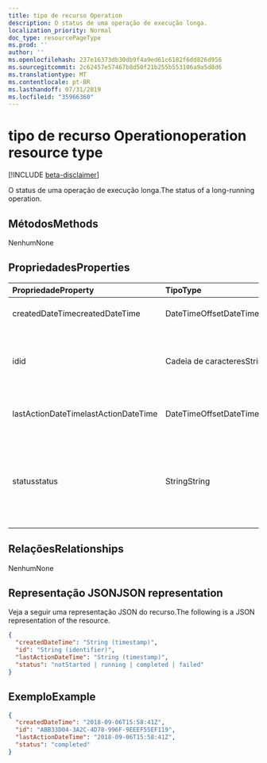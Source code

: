 ```yaml
---
title: tipo de recurso Operation
description: O status de uma operação de execução longa.
localization_priority: Normal
doc_type: resourcePageType
ms.prod: ''
author: ''
ms.openlocfilehash: 237e16373db30db9f4a9ed61c6182f6dd826d956
ms.sourcegitcommit: 2c62457e57467b8d50f21b255b553106a9a5d8d6
ms.translationtype: MT
ms.contentlocale: pt-BR
ms.lasthandoff: 07/31/2019
ms.locfileid: "35966360"
---
```

# <a name="operation-resource-type"></a><span data-ttu-id="124b2-103">tipo de recurso Operation</span><span class="sxs-lookup"><span data-stu-id="124b2-103">operation resource type</span></span>

[!INCLUDE [beta-disclaimer](../../includes/beta-disclaimer.md)]

<span data-ttu-id="124b2-104">O status de uma operação de execução longa.</span><span class="sxs-lookup"><span data-stu-id="124b2-104">The status of a long-running operation.</span></span>

## <a name="methods"></a><span data-ttu-id="124b2-105">Métodos</span><span class="sxs-lookup"><span data-stu-id="124b2-105">Methods</span></span>

<span data-ttu-id="124b2-106">Nenhum</span><span class="sxs-lookup"><span data-stu-id="124b2-106">None</span></span>

## <a name="properties"></a><span data-ttu-id="124b2-107">Propriedades</span><span class="sxs-lookup"><span data-stu-id="124b2-107">Properties</span></span>

| <span data-ttu-id="124b2-108">Propriedade</span><span class="sxs-lookup"><span data-stu-id="124b2-108">Property</span></span>           | <span data-ttu-id="124b2-109">Tipo</span><span class="sxs-lookup"><span data-stu-id="124b2-109">Type</span></span>            | <span data-ttu-id="124b2-110">Descrição</span><span class="sxs-lookup"><span data-stu-id="124b2-110">Description</span></span>                                                                     |
| :----------------- | :-------------- | :-------------------------------------------------------------------------------|
| <span data-ttu-id="124b2-111">createdDateTime</span><span class="sxs-lookup"><span data-stu-id="124b2-111">createdDateTime</span></span>    | <span data-ttu-id="124b2-112">DateTimeOffset</span><span class="sxs-lookup"><span data-stu-id="124b2-112">DateTimeOffset</span></span>  | <span data-ttu-id="124b2-113">A hora de início da operação.</span><span class="sxs-lookup"><span data-stu-id="124b2-113">The start time of the operation.</span></span>                                                |
| <span data-ttu-id="124b2-114">id</span><span class="sxs-lookup"><span data-stu-id="124b2-114">id</span></span>                 | <span data-ttu-id="124b2-115">Cadeia de caracteres</span><span class="sxs-lookup"><span data-stu-id="124b2-115">String</span></span>          | <span data-ttu-id="124b2-116">A ID da operação. Somente leitura.</span><span class="sxs-lookup"><span data-stu-id="124b2-116">The operation id. Read-only.</span></span> <span data-ttu-id="124b2-117">Servidor gerado.</span><span class="sxs-lookup"><span data-stu-id="124b2-117">Server generated.</span></span>                                  |
| <span data-ttu-id="124b2-118">lastActionDateTime</span><span class="sxs-lookup"><span data-stu-id="124b2-118">lastActionDateTime</span></span> | <span data-ttu-id="124b2-119">DateTimeOffset</span><span class="sxs-lookup"><span data-stu-id="124b2-119">DateTimeOffset</span></span>  | <span data-ttu-id="124b2-120">A hora da última ação da operação.</span><span class="sxs-lookup"><span data-stu-id="124b2-120">The time of the last action of the operation.</span></span>                                   |
| <span data-ttu-id="124b2-121">status</span><span class="sxs-lookup"><span data-stu-id="124b2-121">status</span></span>             | <span data-ttu-id="124b2-122">String</span><span class="sxs-lookup"><span data-stu-id="124b2-122">String</span></span>          | <span data-ttu-id="124b2-123">Os valores possíveis são: `notStarted`, `running`, `completed`, `failed`.</span><span class="sxs-lookup"><span data-stu-id="124b2-123">Possible values are: `notStarted`, `running`, `completed`, `failed`.</span></span> <span data-ttu-id="124b2-124">Somente leitura.</span><span class="sxs-lookup"><span data-stu-id="124b2-124">Read-only.</span></span> |

## <a name="relationships"></a><span data-ttu-id="124b2-125">Relações</span><span class="sxs-lookup"><span data-stu-id="124b2-125">Relationships</span></span>

<span data-ttu-id="124b2-126">Nenhum</span><span class="sxs-lookup"><span data-stu-id="124b2-126">None</span></span>

## <a name="json-representation"></a><span data-ttu-id="124b2-127">Representação JSON</span><span class="sxs-lookup"><span data-stu-id="124b2-127">JSON representation</span></span>

<span data-ttu-id="124b2-128">Veja a seguir uma representação JSON do recurso.</span><span class="sxs-lookup"><span data-stu-id="124b2-128">The following is a JSON representation of the resource.</span></span>

<!--{
  "blockType": "resource",
  "optionalProperties": [],
  "baseType": "microsoft.graph.entity",
  "@odata.type": "microsoft.graph.operation"
}-->
```json
{
  "createdDateTime": "String (timestamp)",
  "id": "String (identifier)",
  "lastActionDateTime": "String (timestamp)",
  "status": "notStarted | running | completed | failed"
}
```

## <a name="example"></a><span data-ttu-id="124b2-129">Exemplo</span><span class="sxs-lookup"><span data-stu-id="124b2-129">Example</span></span>

<!-- {
  "blockType": "example",
  "@odata.type": "microsoft.graph.operation"
}-->
```json
{
  "createdDateTime": "2018-09-06T15:58:41Z",
  "id": "ABB33D04-3A2C-4D78-996F-9EEEF55EF119",
  "lastActionDateTime": "2018-09-06T15:58:41Z",
  "status": "completed"
}
```

<!-- uuid: 13fa92b1-3b41-498b-aab1-f943464a124f
2018-03-30 10:29:30 UTC -->
<!--
{
  "type": "#page.annotation",
  "description": "operation resource",
  "keywords": "",
  "section": "documentation",
  "tocPath": "",
  "suppressions": []
}
-->
